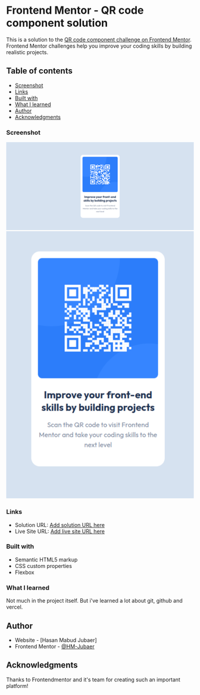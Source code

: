 # Frontend Mentor - QR code component solution

This is a solution to the [QR code component challenge on Frontend Mentor](https://www.frontendmentor.io/challenges/qr-code-component-iux_sIO_H). Frontend Mentor challenges help you improve your coding skills by building realistic projects.

## Table of contents

- [Screenshot](#screenshot)
- [Links](#links)
- [Built with](#built-with)
- [What I learned](#what-i-learned)
- [Author](#author)
- [Acknowledgments](#acknowledgments)

### Screenshot

![](./images/Screenshot%201.png)
![](./images/Screenshot2.png)

### Links

- Solution URL: [Add solution URL here](https://your-solution-url.com)
- Live Site URL: [Add live site URL here](https://your-live-site-url.com)

### Built with

- Semantic HTML5 markup
- CSS custom properties
- Flexbox

### What I learned

Not much in the project itself. But i've learned a lot about git, github and vercel.

## Author

- Website - [Hasan Mabud Jubaer]
- Frontend Mentor - [@HM-Jubaer](https:www.frontendmentor.io/profile/HM-Jubaer)

## Acknowledgments

Thanks to Frontendmentor and it's team for creating such an important platform!
